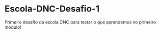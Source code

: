 # Escola-DNC-Desafio-1
Primeiro desafio da escola DNC para testar o que aprendemos no primeiro módulo!
